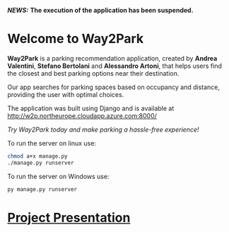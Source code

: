 ***NEWS:*** **The execution of the application has been suspended.**

# Welcome to Way2Park

**Way2Park** is a parking recommendation application, created by **Andrea Valentini**, **Stefano Bertolani** and **Alessandro Artoni**, that helps users find the closest and best parking options near their destination.

Our app searches for parking spaces based on occupancy and distance, providing the user with optimal choices.

The application was built using Django and is available at http://w2p.northeurope.cloudapp.azure.com:8000/

*Try Way2Park today and make parking a hassle-free experience!*



To run the server on linux use:

```bash
chmod a+x manage.py
./manage.py runserver
```


To run the server on Windows use:

```bash
py manage.py runserver
```
# [Project Presentation](https://github.com/AndreaValentini025/Way2Park/blob/master/Way2Park.pdf)


